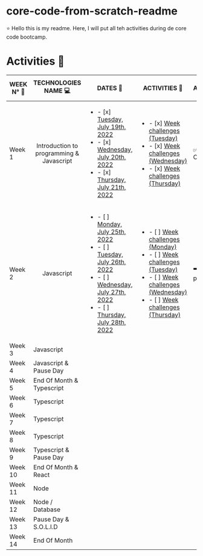# core-code-from-scratch-readme

 :star: Hello this is my readme. Here, I will put all teh activities during de core code bootcamp.
 
 # Activities :notebook_with_decorative_cover:
 
 | WEEK N° :pushpin: | TECHNOLOGIES NAME  :computer:| DATES  :calendar: | ACTIVITIES :closed_book: | STATE ACTIVITIES :pencil:
| ----------- | ----------- | ----------- | ----------- | ----------- |
| Week 1 | <div align="center">Introduction to programming & Javascript</div>| <ul><li>- [x] [Tuesday, July 19th, 2022](Week1/1.Tuesday.md) </li><li>- [x] [Wednesday, July 20th, 2022](Week1/2.Wednesday.md)</li><li>- [x] [Thursday, July 21th, 2022](Week1/3.Thursday.md)</li></ul>|<ul><li>- [x] [Week challenges (Tuesday)](Week1/1.Tuesday.md) </li><li>- [x] [Week challenges (Wednesday)](Week1/2.Wednesday.md)</li><li>- [x] [Week challenges (Thursday)](Week1/3.Thursday.md)</li></ul> |:white_check_mark: Complete  |
| Week 2 |  <div align="center">Javascript</div>|<ul><li>- [ ] [Monday, July 25th, 2022](Week2/1.Monday.md)</li><li>- [ ] [Tuesday, July 26th, 2022](Week2/2.Tuesday.md) </li><li>- [ ] [Wednesday, July 27th, 2022](Week2/3.Wednesday.md)</li><li>- [ ] [Thursday, July 28th, 2022](Week2/4.Thursday.md)</li></ul>|<ul><li>- [ ] [Week challenges (Monday)](Week2/1.Monday.md) </li><li>- [ ] [Week challenges (Tuesday)](Week2/2.Tuesday.md) </li><li>- [ ] [Week challenges (Wednesday)](Week2/3.Wednesday.md)</li><li>- [ ] [Week challenges (Thursday)](Week2/4.Thursday.md)</li></ul> | :arrow_right: In progress 
| Week 3 | Javascript |
| Week 4 | Javascript & Pause Day |
| Week 5 | End Of Month & Typescript |
| Week 6 | Typescript |
| Week 7 | Typescript |
| Week 8 | Typescript|
| Week 9 | Typescript & Pause Day |
| Week 10 | End Of Month & React |
| Week 11 | Node |
| Week 12 | Node / Database |
| Week 13 | Pause Day & S.O.L.I.D |
| Week 14 | End Of Month |
